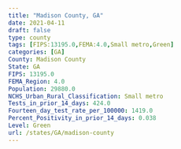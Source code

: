 ```yaml
---
title: "Madison County, GA"
date: 2021-04-11
draft: false
type: county
tags: [FIPS:13195.0,FEMA:4.0,Small metro,Green]
categories: [GA]
County: Madison County
State: GA
FIPS: 13195.0
FEMA_Region: 4.0
Population: 29880.0
NCHS_Urban_Rural_Classification: Small metro
Tests_in_prior_14_days: 424.0
Fourteen_day_test_rate_per_100000: 1419.0
Percent_Positivity_in_prior_14_days: 0.038
Level: Green
url: /states/GA/madison-county
---
```




